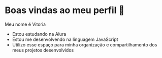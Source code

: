 # Boas vindas ao meu perfil 💙

Meu nome é Vitoria 

- Estou estudando na Alura
- Estou me desenvolvendo na linguagem JavaScript
- Utilizo esse espaço para minha organização e compartilhamento dos meus projetos desenvolvidos
